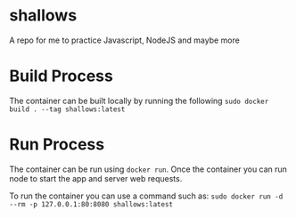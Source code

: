 # shallows
A repo for me to practice Javascript, NodeJS and maybe more



# Build Process
The container can be built locally by running the following
```sudo docker build . --tag shallows:latest```

# Run Process
The container can be run using ```docker run```. Once the container you can 
run node to start the app and server web requests.

To run the container you can use a command such as:
```sudo docker run -d --rm -p 127.0.0.1:80:8080 shallows:latest```
